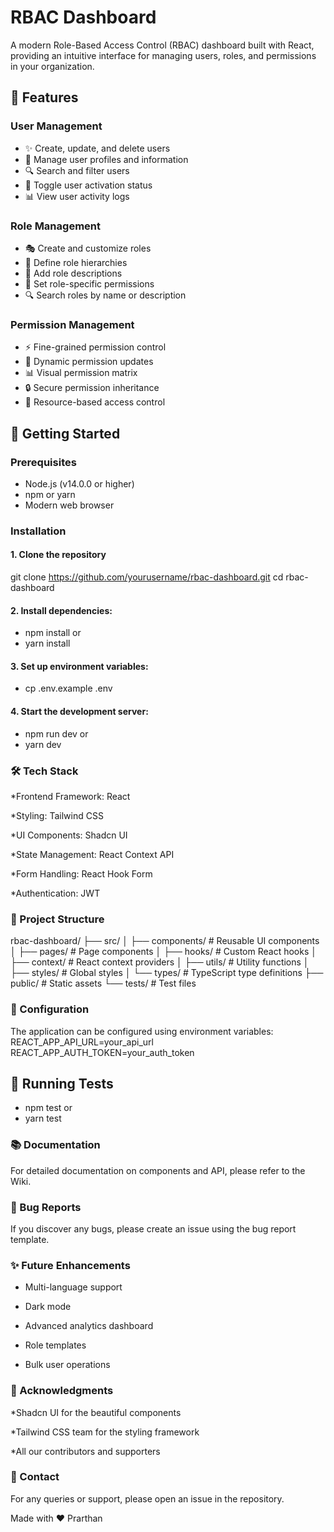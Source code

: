 # RBAC Dashboard

A modern Role-Based Access Control (RBAC) dashboard built with React, providing an intuitive interface for managing users, roles, and permissions in your organization.

## 🌟 Features

### User Management
- ✨ Create, update, and delete users
- 👥 Manage user profiles and information
- 🔍 Search and filter users
- 🔄 Toggle user activation status
- 📊 View user activity logs

### Role Management
- 🎭 Create and customize roles
- 🔐 Define role hierarchies
- 📝 Add role descriptions
- 🎯 Set role-specific permissions
- 🔍 Search roles by name or description

### Permission Management
- ⚡ Fine-grained permission control
- 🔄 Dynamic permission updates
- 📊 Visual permission matrix
- 🔒 Secure permission inheritance
- 🎯 Resource-based access control

## 🚀 Getting Started

### Prerequisites

- Node.js (v14.0.0 or higher)
- npm or yarn
- Modern web browser

### Installation

#### 1. Clone the repository
git clone https://github.com/yourusername/rbac-dashboard.git
cd rbac-dashboard

#### 2. Install dependencies:
- npm install
or
- yarn install

#### 3. Set up environment variables: 
- cp .env.example .env

#### 4. Start the development server:
- npm run dev
or
- yarn dev

### 🛠️ Tech Stack
*Frontend Framework: React

*Styling: Tailwind CSS

*UI Components: Shadcn UI

*State Management: React Context API

*Form Handling: React Hook Form

*Authentication: JWT

### 📁 Project Structure
rbac-dashboard/
├── src/
│   ├── components/          # Reusable UI components
│   ├── pages/              # Page components
│   ├── hooks/              # Custom React hooks
│   ├── context/            # React context providers
│   ├── utils/              # Utility functions
│   ├── styles/             # Global styles
│   └── types/              # TypeScript type definitions
├── public/                 # Static assets
└── tests/                  # Test files

### 🔧 Configuration
The application can be configured using environment variables:
REACT_APP_API_URL=your_api_url
REACT_APP_AUTH_TOKEN=your_auth_token

## 🧪 Running Tests
- npm test
or
- yarn test

### 📚 Documentation
For detailed documentation on components and API, please refer to the Wiki.

### 🐛 Bug Reports
If you discover any bugs, please create an issue using the bug report template.

### ✨ Future Enhancements
* Multi-language support

* Dark mode

* Advanced analytics dashboard

* Role templates

* Bulk user operations

### 👏 Acknowledgments
*Shadcn UI for the beautiful components

*Tailwind CSS team for the styling framework

*All our contributors and supporters

### 📧 Contact
For any queries or support, please open an issue in the repository.

Made with ❤️ Prarthan
